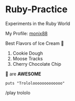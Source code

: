 Ruby-Practice
=============

Experiments in the Ruby World

My Profile: [monix88](https://github.com/monix88)


Best Flavors of Ice Cream :ice_cream:

1. Cookie Dough
2. Moose Tracks
3. Cherry Chocolate Chip

:hamburger: are **AWESOME**

```
puts "Trololooooooooooooo"
```

/play trololo
